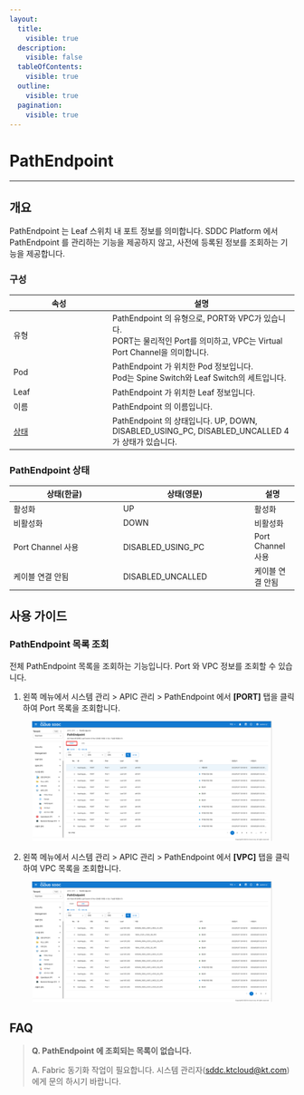 ```yaml
---
layout:
  title:
    visible: true
  description:
    visible: false
  tableOfContents:
    visible: true
  outline:
    visible: true
  pagination:
    visible: true
---
```


# PathEndpoint

***

## 개요

PathEndpoint 는 Leaf 스위치 내 포트 정보를 의미합니다. SDDC Platform 에서 PathEndpoint 를 관리하는 기능을 제공하지 않고, 사전에 등록된 정보를 조회하는 기능을 제공합니다.

### 구성

<table><thead><tr><th width="161">속성</th><th>설명</th></tr></thead><tbody><tr><td>유형</td><td>PathEndpoint 의 유형으로, PORT와 VPC가 있습니다.<br>PORT는 물리적인 Port를 의미하고, VPC는 Virtual Port Channel을 의미합니다.</td></tr><tr><td>Pod</td><td>PathEndpoint 가 위치한 Pod 정보입니다.<br>Pod는 Spine Switch와 Leaf Switch의 세트입니다.</td></tr><tr><td>Leaf</td><td>PathEndpoint 가 위치한 Leaf 정보입니다.</td></tr><tr><td>이름</td><td>PathEndpoint 의 이름입니다.</td></tr><tr><td><a href="pathendpoint.md#pathendpoint">상태</a></td><td>PathEndpoint 의 상태입니다. UP, DOWN, DISABLED_USING_PC, DISABLED_UNCALLED 4가 상태가 있습니다.</td></tr></tbody></table>

### PathEndpoint 상태

<table><thead><tr><th width="180">상태(한글)</th><th width="218">상태(영문)</th><th>설명</th></tr></thead><tbody><tr><td>활성화</td><td>UP</td><td>활성화</td></tr><tr><td>비활성화</td><td>DOWN</td><td>비활성화</td></tr><tr><td>Port Channel 사용</td><td>DISABLED_USING_PC</td><td>Port Channel 사용</td></tr><tr><td>케이블 연결 안됨</td><td>DISABLED_UNCALLED</td><td>케이블 연결 안됨</td></tr></tbody></table>

## 사용 가이드

### PathEndpoint 목록 조회

전체 PathEndpoint 목록을 조회하는 기능입니다. Port 와 VPC 정보를 조회할 수 있습니다.

1. 왼쪽 메뉴에서 시스템 관리 > APIC 관리 > PathEndpoint 에서 **\[PORT]** 탭을 클릭하여 Port 목록을 조회합니다.

<figure><img src="../../.gitbook/assets/image (601).png" alt=""><figcaption></figcaption></figure>

2. 왼쪽 메뉴에서 시스템 관리 > APIC 관리 > PathEndpoint 에서 **\[VPC]** 탭을 클릭하여 VPC 목록을 조회합니다.

<figure><img src="../../.gitbook/assets/image (604).png" alt=""><figcaption></figcaption></figure>

## FAQ

> **Q. PathEndpoint 에 조회되는 목록이 없습니다.**
>
> A. Fabric 동기화 작업이 필요합니다. 시스템 관리자(sddc.ktcloud@kt.com)에게 문의 하시기 바랍니다.
